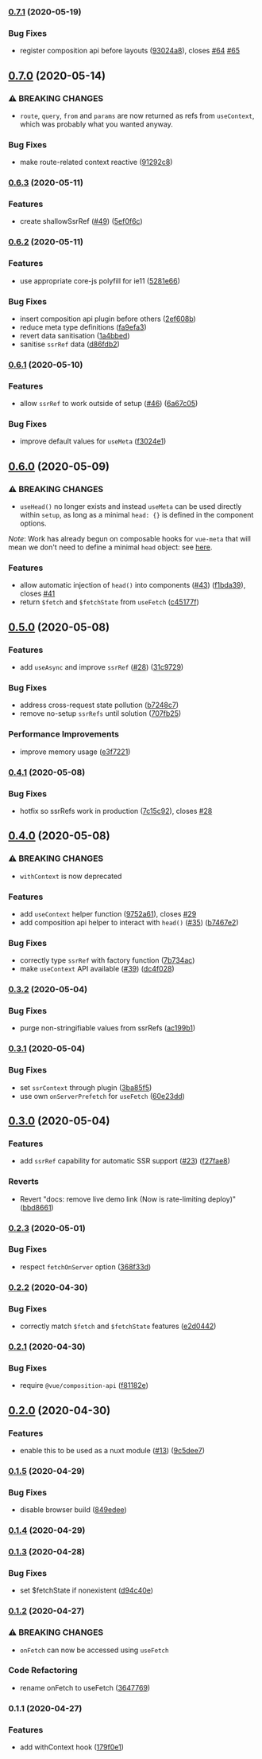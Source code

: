 ### [0.7.1](https://github.com/nuxt-community/composition-api/compare/0.7.0...0.7.1) (2020-05-19)


### Bug Fixes

* register composition api before layouts ([93024a8](https://github.com/nuxt-community/composition-api/commit/93024a827af853c061ff70429a835ebc7df52786)), closes [#64](https://github.com/nuxt-community/composition-api/issues/64) [#65](https://github.com/nuxt-community/composition-api/issues/65)

## [0.7.0](https://github.com/nuxt-community/composition-api/compare/0.6.3...0.7.0) (2020-05-14)


### ⚠ BREAKING CHANGES

* `route`, `query`, `from` and `params` are now returned as refs from `useContext`, which was probably what you wanted anyway.

### Bug Fixes

* make route-related context reactive ([91292c8](https://github.com/nuxt-community/composition-api/commit/91292c8cb2d3cc2954ca67514ac59ab006f3ae73))

### [0.6.3](https://github.com/nuxt-community/composition-api/compare/0.6.2...0.6.3) (2020-05-11)


### Features

* create shallowSsrRef ([#49](https://github.com/nuxt-community/composition-api/issues/49)) ([5ef0f6c](https://github.com/nuxt-community/composition-api/commit/5ef0f6c8d6597e38b7396fdad9ef087eb4194eb6))

### [0.6.2](https://github.com/nuxt-community/composition-api/compare/0.6.1...0.6.2) (2020-05-11)


### Features

* use appropriate core-js polyfill for ie11 ([5281e66](https://github.com/nuxt-community/composition-api/commit/5281e66b1e77d762056909a2157ddbc72253fc71))


### Bug Fixes

* insert composition api plugin before others ([2ef608b](https://github.com/nuxt-community/composition-api/commit/2ef608b456fe945b47661d82af337dcd20c390c5))
* reduce meta type definitions ([fa9efa3](https://github.com/nuxt-community/composition-api/commit/fa9efa37c8eadd71c523a7cdbe0e574e210f4f8b))
* revert data sanitisation ([1a4bbed](https://github.com/nuxt-community/composition-api/commit/1a4bbed5025b9f1deb8294d568cf419d27b99a5e))
* sanitise `ssrRef` data ([d86fdb2](https://github.com/nuxt-community/composition-api/commit/d86fdb2ec6b00f437fe2c1786133b18fffe78a3b))

### [0.6.1](https://github.com/nuxt-community/composition-api/compare/0.6.0...0.6.1) (2020-05-10)


### Features

* allow `ssrRef` to work outside of setup ([#46](https://github.com/nuxt-community/composition-api/issues/46)) ([6a67c05](https://github.com/nuxt-community/composition-api/commit/6a67c05537f87254d2dcb0c95dd43c4747431a5f))


### Bug Fixes

* improve default values for `useMeta` ([f3024e1](https://github.com/nuxt-community/composition-api/commit/f3024e1e79a01a2d9714b4549bd6d6966b2ef260))

## [0.6.0](https://github.com/nuxt-community/composition-api/compare/0.5.0...0.6.0) (2020-05-09)


### ⚠ BREAKING CHANGES

* `useHead()` no longer exists and instead `useMeta` can be used directly within `setup`, as long as a minimal `head: {}` is defined in the component options.

_Note_: Work has already begun on composable hooks for `vue-meta` that will mean we don't need to define a minimal `head` object: see [here](5d0eb1ab60ce476ed8a97e97d4d409e74284df9b).

### Features

* allow automatic injection of `head()` into components ([#43](https://github.com/nuxt-community/composition-api/issues/43)) ([f1bda39](https://github.com/nuxt-community/composition-api/commit/f1bda396ea096e42dff645df3275b5d4d288ac73)), closes [#41](https://github.com/nuxt-community/composition-api/issues/41)
* return `$fetch` and `$fetchState` from `useFetch` ([c45177f](https://github.com/nuxt-community/composition-api/commit/c45177f341c57fd40136aaac8e0c55e97c4edd4a))

## [0.5.0](https://github.com/nuxt-community/composition-api/compare/0.4.1...0.5.0) (2020-05-08)


### Features

* add `useAsync` and improve `ssrRef` ([#28](https://github.com/nuxt-community/composition-api/issues/28)) ([31c9729](https://github.com/nuxt-community/composition-api/commit/31c9729885e290415dddc3e33a36b4912c29feb8))


### Bug Fixes

* address cross-request state pollution ([b7248c7](https://github.com/nuxt-community/composition-api/commit/b7248c7bf87a7815180629247ccc65f235746565))
* remove no-setup `ssrRefs` until solution ([707fb25](https://github.com/nuxt-community/composition-api/commit/707fb25ee4243d28b4a43eb8e41b4eac37134492))


### Performance Improvements

* improve memory usage ([e3f7221](https://github.com/nuxt-community/composition-api/commit/e3f722187793dfab1dcb0d99e70261b574ceb97c))

### [0.4.1](https://github.com/nuxt-community/composition-api/compare/0.4.0...0.4.1) (2020-05-08)


### Bug Fixes

* hotfix so ssrRefs work in production ([7c15c92](https://github.com/nuxt-community/composition-api/commit/7c15c928530f417b3c0ff25c2b0c1f852ac017a7)), closes [#28](https://github.com/nuxt-community/composition-api/issues/28)

## [0.4.0](https://github.com/nuxt-community/composition-api/compare/0.3.2...0.4.0) (2020-05-08)


### ⚠ BREAKING CHANGES

* `withContext` is now deprecated

### Features

* add `useContext` helper function ([9752a61](https://github.com/nuxt-community/composition-api/commit/9752a6124fa545f172bbfbe27dc1e6ef849510a7)), closes [#29](https://github.com/nuxt-community/composition-api/issues/29)
* add composition api helper to interact with `head()` ([#35](https://github.com/nuxt-community/composition-api/issues/35)) ([b7467e2](https://github.com/nuxt-community/composition-api/commit/b7467e2075b61ce7bd23a66d96f9c4e8d124e4f5))


### Bug Fixes

* correctly type `ssrRef` with factory function ([7b734ac](https://github.com/nuxt-community/composition-api/commit/7b734ac038cde3fbf967b89a39e2f57844f046e1))
* make `useContext` API available ([#39](https://github.com/nuxt-community/composition-api/issues/39)) ([dc4f028](https://github.com/nuxt-community/composition-api/commit/dc4f028a2adcc5ee9d663ee9fe2217dd891a7fdf))

### [0.3.2](https://github.com/nuxt-community/composition-api/compare/0.3.1...0.3.2) (2020-05-04)


### Bug Fixes

* purge non-stringifiable values from ssrRefs ([ac199b1](https://github.com/nuxt-community/composition-api/commit/ac199b18b722774ef1b50936565cafcbc8689e1a))

### [0.3.1](https://github.com/nuxt-community/composition-api/compare/0.3.0...0.3.1) (2020-05-04)


### Bug Fixes

* set `ssrContext` through plugin ([3ba85f5](https://github.com/nuxt-community/composition-api/commit/3ba85f5fc65dcc9e1e121db2a72fbd13e0cd6565))
* use own `onServerPrefetch` for `useFetch` ([60e23dd](https://github.com/nuxt-community/composition-api/commit/60e23dd4930156ff9b3c3025478aa53b02003a86))

## [0.3.0](https://github.com/nuxt-community/composition-api/compare/0.2.3...0.3.0) (2020-05-04)


### Features

* add `ssrRef` capability for automatic SSR support ([#23](https://github.com/nuxt-community/composition-api/issues/23)) ([f27fae8](https://github.com/nuxt-community/composition-api/commit/f27fae886836428410e607ce77d9c066b6596f22))


### Reverts

* Revert "docs: remove live demo link (Now is rate-limiting deploy)" ([bbd8661](https://github.com/nuxt-community/composition-api/commit/bbd86618310d897ca041015c0a39248a6ddaef69))

### [0.2.3](https://github.com/danielroe/nuxt-composition-api/compare/0.2.2...0.2.3) (2020-05-01)


### Bug Fixes

* respect `fetchOnServer` option ([368f33d](https://github.com/danielroe/nuxt-composition-api/commit/368f33d08a0391392bad50b075282902af0ee4cb))

### [0.2.2](https://github.com/danielroe/nuxt-composition-api/compare/0.2.1...0.2.2) (2020-04-30)


### Bug Fixes

* correctly match `$fetch` and `$fetchState` features ([e2d0442](https://github.com/danielroe/nuxt-composition-api/commit/e2d0442190055608e56eab83316acc08dfb17c4b))

### [0.2.1](https://github.com/danielroe/nuxt-composition-api/compare/0.2.0...0.2.1) (2020-04-30)


### Bug Fixes

* require `@vue/composition-api` ([f81182e](https://github.com/danielroe/nuxt-composition-api/commit/f81182e6cdc0b03b5f1f72885cc022aa20f01b36))

## [0.2.0](https://github.com/danielroe/nuxt-composition-api/compare/0.1.5...0.2.0) (2020-04-30)


### Features

* enable this to be used as a nuxt module ([#13](https://github.com/danielroe/nuxt-composition-api/issues/13)) ([9c5dee7](https://github.com/danielroe/nuxt-composition-api/commit/9c5dee79b10a4b6699c8bbaf54d4a12317f2a08a))

### [0.1.5](https://github.com/danielroe/nuxt-composition-api/compare/0.1.4...0.1.5) (2020-04-29)


### Bug Fixes

* disable browser build ([849edee](https://github.com/danielroe/nuxt-composition-api/commit/849edee610ee536e2755999f878e669019deb363))

### [0.1.4](https://github.com/danielroe/nuxt-composition-api/compare/0.1.3...0.1.4) (2020-04-29)

### [0.1.3](https://github.com/danielroe/nuxt-composition-api/compare/0.1.2...0.1.3) (2020-04-28)


### Bug Fixes

* set $fetchState if nonexistent ([d94c40e](https://github.com/danielroe/nuxt-composition-api/commit/d94c40eb8b581bd9f1ab888310985966c7126643))

### [0.1.2](https://github.com/danielroe/nuxt-composition-api/compare/0.1.1...0.1.2) (2020-04-27)


### ⚠ BREAKING CHANGES

* `onFetch` can now be accessed using `useFetch`

### Code Refactoring

* rename onFetch to useFetch ([3647769](https://github.com/danielroe/nuxt-composition-api/commit/3647769b8db96f8dcc0463ea4a820eb712ef97ca))

### 0.1.1 (2020-04-27)


### Features

* add withContext hook ([179f0e1](https://github.com/danielroe/nuxt-composition-api/commit/179f0e1ab7b0d67499c1814c0101fd7037b66490))

